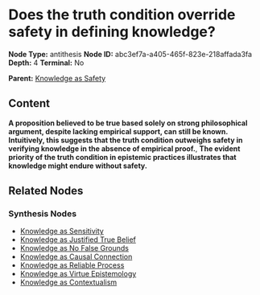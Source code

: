 # Does the truth condition override safety in defining knowledge?

**Node Type:** antithesis
**Node ID:** abc3ef7a-a405-465f-823e-218affada3fa
**Depth:** 4
**Terminal:** No

**Parent:** [Knowledge as Safety](knowledge-as-safety-synthesis-2a615dd6-3f1b-401d-aaf0-d08fdc908a21.md)

## Content

**A proposition believed to be true based solely on strong philosophical argument, despite lacking empirical support, can still be known. Intuitively, this suggests that the truth condition outweighs safety in verifying knowledge in the absence of empirical proof.**, **The evident priority of the truth condition in epistemic practices illustrates that knowledge might endure without safety.**

## Related Nodes

### Synthesis Nodes

- [Knowledge as Sensitivity](knowledge-as-sensitivity-synthesis-c3f8a8de-f848-4ebf-8d76-2f18ffcb7bbc.md)
- [Knowledge as Justified True Belief](knowledge-as-justified-true-belief-synthesis-daed753e-1b3f-4456-b6a0-fe794e045932.md)
- [Knowledge as No False Grounds](knowledge-as-no-false-grounds-synthesis-150a63bd-d574-4654-ac72-13e0d742d1b3.md)
- [Knowledge as Causal Connection](knowledge-as-causal-connection-synthesis-7b42dbce-02c5-4551-a353-28fa14ec5f86.md)
- [Knowledge as Reliable Process](knowledge-as-reliable-process-synthesis-b49db902-b006-47f8-a04c-13847674b223.md)
- [Knowledge as Virtue Epistemology](knowledge-as-virtue-epistemology-synthesis-f41e8d62-4516-42b2-98d0-4fe031b296db.md)
- [Knowledge as Contextualism](knowledge-as-contextualism-synthesis-b5531d6b-4a4f-47a1-8744-1f568dae12ee.md)
